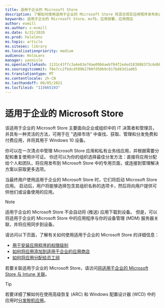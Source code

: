 ```yaml
---
title: 适用于企业的 Microsoft Store
description: 了解如何使用适用于企业的 Microsoft Store 将混合现实应用程序发布到企业。
keywords: 适用于企业的 Microsoft Store，msfb，应用部署，应用商店
author: evmill
ms.author: v-evmill
ms.date: 6/22/2020
ms.prod: hololens
ms.topic: article
ms.sitesec: library
ms.localizationpriority: medium
audience: HoloLens
manager: yannisle
ms.openlocfilehash: 1131c43ffc3a4e63e7dae09b6aebf04f2eded183888373c6d6b75bca8d3b872c
ms.sourcegitcommit: f8e7cc2fbdcdf8962700fd50b9c017bd83d1ad65
ms.translationtype: MT
ms.contentlocale: zh-CN
ms.lasthandoff: 08/05/2021
ms.locfileid: "115665193"
---
```

# <a name="microsoft-store-for-business"></a>适用于企业的 Microsoft Store

该适用于企业的 Microsoft Store 主要面向企业或组织中的 IT 决策者和管理员，并具有一种灵活的方法，可用于在 "选择市场" 中查找、获取、管理和分发免费和付费应用，并将其用于 Windows 10 设备。 

你可以在一次清点中管理 Microsoft Store 应用和私有业务线应用，并根据需要分配和重复使用许可证。 你还可以为你的组织选择最佳分发方法：直接将应用分配给个人和团队，将应用发布到 Microsoft Store 中的专用页面，或连接到管理解决方案以获取更多选项。

当最终用户使用适用于企业的 Microsoft Store 时，它们将启动 Microsoft Store 应用。 启动后，用户将能够选择包含其组织名称的选项卡，然后将向用户提供可供他们或设备使用的应用。

> [!Note] 
> 适用于企业的 Microsoft Store 不会自动将 (推送) 应用下载到设备。 但是，可以将适用于企业的 Microsoft Store 中的应用程序与你的设备管理 (MDM) 服务器关联，并将应用同步到设备。

请访问以下页面，了解有关如何使用适用于企业的 Microsoft Store 的详细信息：

* [用于安装应用程序的权限级别](/mem/intune/configuration/device-restrictions-windows-holographic#app-store)
* [如何将应用添加到适用于企业的应用商店](/mem/intune/apps/store-apps-windows)
* [如何将应用分配给员工组](/mem/intune/apps/windows-store-for-business)

若要关联适用于企业的 Microsoft Store，请访问[将适用于企业的 Microsoft Store 与 Intune 关联](/mem/intune/apps/windows-store-for-business#associate-your-microsoft-store-for-business-account-with-intune)。

> [!Tip]
> 若要详细了解如何在使用高级恢复 (ARC) 和 Windows 配置设计器 (WCD) 中的应用时[分发脱机应用](/microsoft-store/distribute-offline-apps)。
